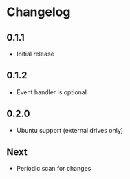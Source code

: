 # Changelog

## 0.1.1

* Initial release

## 0.1.2

* Event handler is optional

## 0.2.0

* Ubuntu support (external drives only)

## Next

* Periodic scan for changes
